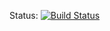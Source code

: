 Status: [![Build Status](https://travis-ci.org/hmy2001/PocketMine-0.13.x.svg?branch=master)](https://travis-ci.org/hmy2001/PocketMine-0.13.x)
